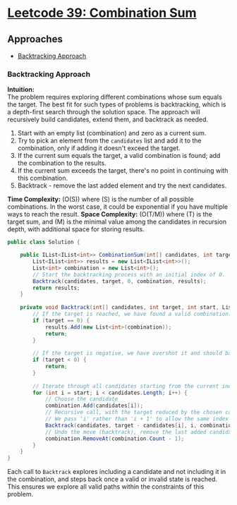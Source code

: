 # [Leetcode 39: Combination Sum](https://leetcode.com/problems/combination-sum/)

## Approaches
- [Backtracking Approach](#backtracking-approach)

### Backtracking Approach

**Intuition:**  
The problem requires exploring different combinations whose sum equals the target. The best fit for such types of problems is backtracking, which is a depth-first search through the solution space. The approach will recursively build candidates, extend them, and backtrack as needed.

1. Start with an empty list (combination) and zero as a current sum.
2. Try to pick an element from the `candidates` list and add it to the combination, only if adding it doesn't exceed the target.
3. If the current sum equals the target, a valid combination is found; add the combination to the results.
4. If the current sum exceeds the target, there's no point in continuing with this combination.
5. Backtrack - remove the last added element and try the next candidates.

**Time Complexity:** \(O(S)\) where \(S\) is the number of all possible combinations. In the worst case, it could be exponential if you have multiple ways to reach the result.
**Space Complexity:** \(O(T/M)\) where \(T\) is the target sum, and \(M\) is the minimal value among the candidates in recursion depth, with additional space for storing results.

```csharp
public class Solution {

    public IList<IList<int>> CombinationSum(int[] candidates, int target) {
        List<IList<int>> results = new List<IList<int>>();
        List<int> combination = new List<int>();
        // Start the backtracking process with an initial index of 0.
        Backtrack(candidates, target, 0, combination, results);
        return results;
    }
    
    private void Backtrack(int[] candidates, int target, int start, List<int> combination, List<IList<int>> results) {
        // If the target is reached, we have found a valid combination.
        if (target == 0) {
            results.Add(new List<int>(combination));
            return;
        }
        
        // If the target is negative, we have overshot it and should backtrack.
        if (target < 0) {
            return;
        }
        
        // Iterate through all candidates starting from the current index.
        for (int i = start; i < candidates.Length; i++) {
            // Choose the candidate
            combination.Add(candidates[i]);
            // Recursive call, with the target reduced by the chosen candidate value.
            // We pass 'i' rather than 'i + 1' to allow the same index to be reused in combination.
            Backtrack(candidates, target - candidates[i], i, combination, results);
            // Undo the move (backtrack), remove the last added candidate
            combination.RemoveAt(combination.Count - 1);
        }
    }
}
```

Each call to `Backtrack` explores including a candidate and not including it in the combination, and steps back once a valid or invalid state is reached. This ensures we explore all valid paths within the constraints of this problem.

